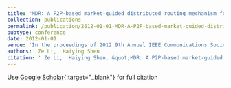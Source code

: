 ```yaml
---
title: "MDR: A P2P-based market-guided distributed routing mechanism for high-throughput hybrid wireless networks"
collection: publications
permalink: /publication/2012-01-01-MDR-A-P2P-based-market-guided-distributed-routing-mechanism-for-high-throughput-hybrid-wireless-networks
pubtype: conference
date: 2012-01-01
venue: 'In the proceedings of 2012 9th Annual IEEE Communications Society Conference on Sensor, Mesh and Ad Hoc Communications and Networks (SECON)'
authors:  Ze Li,  Haiying Shen
citation: ' Ze Li,  Haiying Shen, &quot;MDR: A P2P-based market-guided distributed routing mechanism for high-throughput hybrid wireless networks.&quot; In the proceedings of 2012 9th Annual IEEE Communications Society Conference on Sensor, Mesh and Ad Hoc Communications and Networks (SECON), 2012.'
---
```

Use [Google Scholar](https://scholar.google.com/scholar?q=MDR:+A+P2P+based+market+guided+distributed+routing+mechanism+for+high+throughput+hybrid+wireless+networks){:target="_blank"} for full citation